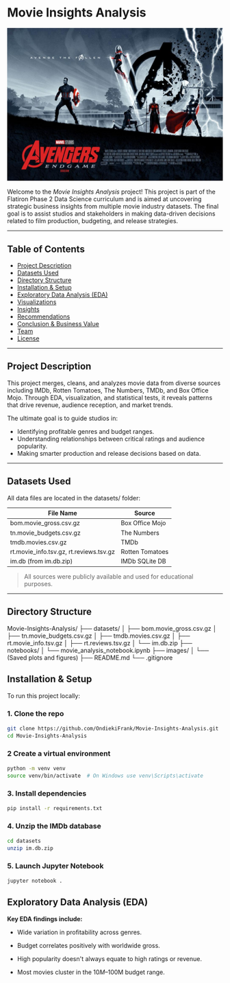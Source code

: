# Movie Insights Analysis

![Avengers Banner](images/Avanger1.jpeg)

Welcome to the *Movie Insights Analysis* project! This project is part of the Flatiron Phase 2 Data Science curriculum and is aimed at uncovering strategic business insights from multiple movie industry datasets. The final goal is to assist studios and stakeholders in making data-driven decisions related to film production, budgeting, and release strategies.

---

## Table of Contents

- [Project Description](#project-description)
- [Datasets Used](#datasets-used)
- [Directory Structure](#directory-structure)
- [Installation & Setup](#installation--setup)
- [Exploratory Data Analysis (EDA)](#exploratory-data-analysis-eda)
- [Visualizations](#visualizations)
- [Insights](#insights)
- [Recommendations](#recommendations)
- [Conclusion & Business Value](#conclusion--business-value)
- [Team](#team)
- [License](#license)

---

## Project Description

This project merges, cleans, and analyzes movie data from diverse sources including IMDb, Rotten Tomatoes, The Numbers, TMDb, and Box Office Mojo. Through EDA, visualization, and statistical tests, it reveals patterns that drive revenue, audience reception, and market trends.

The ultimate goal is to guide studios in:
- Identifying profitable genres and budget ranges.
- Understanding relationships between critical ratings and audience popularity.
- Making smarter production and release decisions based on data.

---

## Datasets Used

All data files are located in the datasets/ folder:

| File Name | Source |
|----------|--------|
| bom.movie_gross.csv.gz | Box Office Mojo |
| tn.movie_budgets.csv.gz | The Numbers |
| tmdb.movies.csv.gz | TMDb |
| rt.movie_info.tsv.gz, rt.reviews.tsv.gz | Rotten Tomatoes |
| im.db (from im.db.zip) | IMDb SQLite DB |

> All sources were publicly available and used for educational purposes.

---

## Directory Structure

Movie-Insights-Analysis/
├── datasets/
│ ├── bom.movie_gross.csv.gz
│ ├── tn.movie_budgets.csv.gz
│ ├── tmdb.movies.csv.gz
│ ├── rt.movie_info.tsv.gz
│ ├── rt.reviews.tsv.gz
│ └── im.db.zip
├── notebooks/
│ └── movie_analysis_notebook.ipynb
├── images/
│ └── (Saved plots and figures)
├── README.md
└── .gitignore

## Installation & Setup

To run this project locally:

### 1. Clone the repo
```bash
git clone https://github.com/OndiekiFrank/Movie-Insights-Analysis.git
cd Movie-Insights-Analysis
```

### 2 Create a virtual environment
```bash
python -m venv venv
source venv/bin/activate  # On Windows use venv\Scripts\activate
```
### 3. Install dependencies
```bash
pip install -r requirements.txt
```

### 4. Unzip the IMDb database
```bash
cd datasets
unzip im.db.zip
```
### 5. Launch Jupyter Notebook
```bash
jupyter notebook .
```
## Exploratory Data Analysis (EDA)
**Key EDA findings include:**

- Wide variation in profitability across genres.

- Budget correlates positively with worldwide gross.

- High popularity doesn't always equate to high ratings or revenue.

- Most movies cluster in the $10M–$100M budget range.